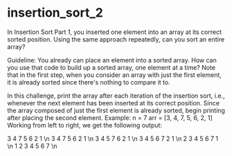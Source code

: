 # insertion_sort_2
In Insertion Sort Part 1, you inserted one element into an array at its correct sorted position. Using the same approach repeatedly, can you sort an entire array?

Guideline: You already can place an element into a sorted array. How can you use that code to build up a sorted array, one element at a time? Note that in the first step, when you consider an array with just the first element, it is already sorted since there's nothing to compare it to.

In this challenge, print the array after each iteration of the insertion sort, i.e., whenever the next element has been inserted at its correct position. Since the array composed of just the first element is already sorted, begin printing after placing the second element.
Example:
n = 7
arr = [3, 4, 7, 5, 6, 2, 1]
Working from left to right, we get the following output:

3 4 7 5 6 2 1 \n
3 4 7 5 6 2 1 \n
3 4 5 7 6 2 1 \n
3 4 5 6 7 2 1 \n
2 3 4 5 6 7 1 \n
1 2 3 4 5 6 7 \n
